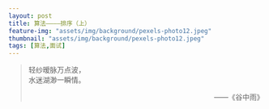 ```yaml
---
layout: post
title: 算法————排序（上）
feature-img: "assets/img/background/pexels-photo12.jpeg"
thumbnail: "assets/img/background/pexels-photo12.jpeg"
tags: [算法,面试]
---
```


> 轻纱暧脉万点波， <br>
> 水迷湖渺一瞬情。                          
> <p align="right">——《谷中雨》</p>
